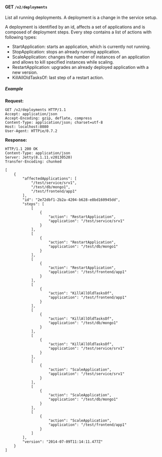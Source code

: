 #### GET `/v2/deployments`

List all running deployments.
A deployment is a change in the service setup.

A deployment is identified by an id, affects a set of applications and is composed of deployment steps.
Every step contains a list of actions with following types:

* StartApplication: starts an application, which is currently not running.
* StopApplication: stops an already running application. 
* ScaleApplication: changes the number of instances of an application and allows to kill specified instances while scaling.
* RestartApplication: upgrades an already deployed application with a new version.
* KillAllOldTasksOf: last step of a restart action.


##### Example

**Request:**

```http
GET /v2/deployments HTTP/1.1
Accept: application/json
Accept-Encoding: gzip, deflate, compress
Content-Type: application/json; charset=utf-8
Host: localhost:8080
User-Agent: HTTPie/0.7.2
```

**Response:**

```http
HTTP/1.1 200 OK
Content-Type: application/json
Server: Jetty(8.1.11.v20130520)
Transfer-Encoding: chunked

[
    {
        "affectedApplications": [
            "/test/service/srv1", 
            "/test/db/mongo1", 
            "/test/frontend/app1"
        ], 
        "id": "2e72dbf1-2b2a-4204-b628-e8bd160945dd", 
        "steps": [
            [
                {
                    "action": "RestartApplication", 
                    "application": "/test/service/srv1"
                }
            ], 
            [
                {
                    "action": "RestartApplication", 
                    "application": "/test/db/mongo1"
                }
            ], 
            [
                {
                    "action": "RestartApplication", 
                    "application": "/test/frontend/app1"
                }
            ], 
            [
                {
                    "action": "KillAllOldTasksOf", 
                    "application": "/test/frontend/app1"
                }
            ], 
            [
                {
                    "action": "KillAllOldTasksOf", 
                    "application": "/test/db/mongo1"
                }
            ], 
            [
                {
                    "action": "KillAllOldTasksOf", 
                    "application": "/test/service/srv1"
                }
            ], 
            [
                {
                    "action": "ScaleApplication", 
                    "application": "/test/service/srv1"
                }
            ], 
            [
                {
                    "action": "ScaleApplication", 
                    "application": "/test/db/mongo1"
                }
            ], 
            [
                {
                    "action": "ScaleApplication", 
                    "application": "/test/frontend/app1"
                }
            ]
        ], 
        "version": "2014-07-09T11:14:11.477Z"
    }
]
```


